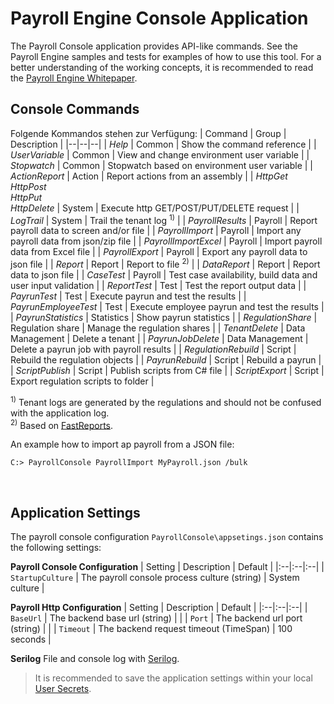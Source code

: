 <h1>Payroll Engine Console Application</h1>

The Payroll Console application provides API-like commands. See the Payroll Engine samples and tests for examples of how to use this tool. For a better understanding of the working concepts, it is recommended to read the [Payroll Engine Whitepaper](https://github.com/Payroll-Engine/PayrollEngine/blob/main/Documents/PayrolEnginelWhitepaper.pdf).

## Console Commands

Folgende Kommandos stehen zur Verfügung:
| Command              | Group            | Description                                                  |
|--|--|--|
| *Help*               | Common           | Show the command reference                                   |
| *UserVariable*       | Common           | View and change environment user variable                    |
| *Stopwatch*          | Common           | Stopwatch based on environment user variable                 |
| *ActionReport*       | Action           | Report actions from an assembly                              |
| *HttpGet<br/>HttpPost<br/>HttpPut<br />HttpDelete* | System | Execute http GET/POST/PUT/DELETE request |
| *LogTrail*           | System           | Trail the tenant log <sup>1)</sup>                           |
| *PayrollResults*     | Payroll          | Report payroll data to screen and/or file                    |
| *PayrollImport*      | Payroll          | Import any payroll data from json/zip file                   |
| *PayrollImportExcel* | Payroll          | Import payroll data from Excel file                          |
| *PayrollExport*      | Payroll          | Export any payroll data to json file                         |
| *Report*             | Report           | Report to file <sup>2)</sup>                                 |
| *DataReport*         | Report           | Report data to json file                                     |
| *CaseTest*           | Payroll          | Test case availability, build data and user input validation |
| *ReportTest*         | Test             | Test the report output data                                  |
| *PayrunTest*         | Test             | Execute payrun and test the results                          |
| *PayrunEmployeeTest* | Test             | Execute employee payrun and test the results                 |
| *PayrunStatistics*   | Statistics       | Show payrun statistics                                       |
| *RegulationShare*    | Regulation share | Manage the regulation shares                                 |
| *TenantDelete*       | Data Management  | Delete a tenant                                              |
| *PayrunJobDelete*    | Data Management  | Delete a payrun job with payroll results                     |
| *RegulationRebuild*  | Script           | Rebuild the regulation objects                               |
| *PayrunRebuild*      | Script           | Rebuild a payrun                                             |
| *ScriptPublish*      | Script           | Publish scripts from C# file                                 |
| *ScriptExport*       | Script           | Export regulation scripts to folder                          |
<br/>

<sup>1)</sup> Tenant logs are generated by the regulations and should not be confused with the application log.<br/>
<sup>2)</sup> Based on [FastReports](https://github.com/FastReports).<br/>

An example how to import ap payroll from a JSON file:<br />
```
C:> PayrollConsole PayrollImport MyPayroll.json /bulk
```
<br />

## Application Settings
The payroll console configuration `PayrollConsole\appsetings.json` contains the following settings:

**Payroll Console Configuration**
| Setting      | Description            | Default |
|:--|:--|:--|
| `StartupCulture` | The payroll console process culture (string) | System culture |

**Payroll Http Configuration**
| Setting      | Description            | Default |
|:--|:--|:--|
| `BaseUrl` | The backend base url (string) | |
| `Port` | The backend url port (string) | |
| `Timeout` | The backend request timeout (TimeSpan) | 100 seconds |

**Serilog**
File and console log with [Serilog](https://serilog.net/).

> It is recommended to save the application settings within your local [User Secrets](https://learn.microsoft.com/en-us/aspnet/core/security/app-secrets).
